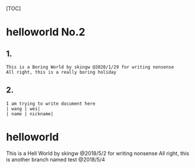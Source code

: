 [TOC]

# helloworld No.2  
## 1. 
    This is a Boring World by skingw @2020/1/29 for writing nonsense
    All right, this is a really boring holiday
## 2. 
    I am trying to write document here
    | wang | wei|
    | name | nickname|

# helloworld
This is a Hell World by skingw @2018/5/2 for writing nonsense
All right, this is another branch named test @2018/5/4
